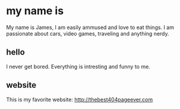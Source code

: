 # my name is
My name is James, I am easily ammused and love to eat things. I am passionate about cars, video games, traveling and anything nerdy.

## hello
I never get bored. Everything is intresting and funny to me.
## website
This is my favorite website: http://thebest404pageever.com
